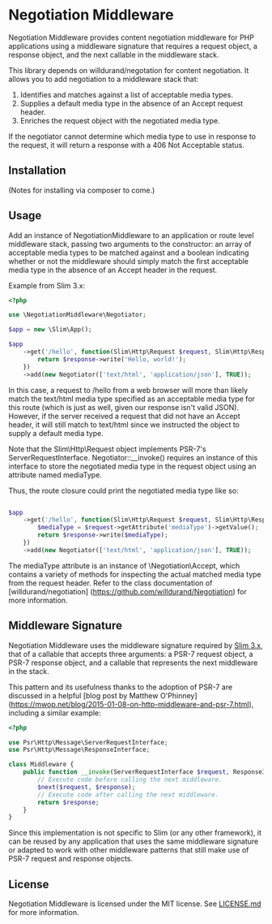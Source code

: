 # Negotiation Middleware

Negotiation Middleware provides content negotiation middleware for PHP applications using a middleware signature that
requires a request object, a response object, and the next callable in the middleware stack.

This library depends on willdurand/negotation for content negotiation. It allows you to add negotiation to a middleware
stack that:

1. Identifies and matches against a list of acceptable media types.
2. Supplies a default media type in the absence of an Accept request header.
3. Enriches the request object with the negotiated media type.

If the negotiator cannot determine which media type to use in response to the request, it will return a response with a
406 Not Acceptable status.

## Installation

(Notes for installing via composer to come.)

## Usage

Add an instance of NegotiationMiddleware to an application or route level middleware stack, passing two arguments to the
constructor: an array of acceptable media types to be matched against and a boolean indicating whether or not the
middleware should simply match the first acceptable media type in the absence of an Accept header in the request.

Example from Slim 3.x:

```php
<?php

use \NegotiationMiddleware\Negotiator;

$app = new \Slim\App();

$app
    ->get('/hello', function(Slim\Http\Request $request, Slim\Http\Response $response, $args) {
        return $response->write('Hello, world!');
    })
    ->add(new Negotiator(['text/html', 'application/json'], TRUE));

```

In this case, a request to /hello from a web browser will more than likely match the text/html media type specified as
an acceptable media type for this route (which is just as well, given our response isn't valid JSON). However, if the
server received a request that did not have an Accept header, it will still match to text/html since we instructed the
object to supply a default media type.

Note that the Slim\Http\Request object implements PSR-7's ServerRequestInterface. Negotiator::__invoke() requires an
instance of this interface to store the negotiated media type in the request object using an attribute named mediaType.

Thus, the route closure could print the negotiated media type like so:

```php

$app
    ->get('/hello', function(Slim\Http\Request $request, Slim\Http\Response $response, $args) {
        $mediaType = $request->getAttribute('mediaType')->getValue();
        return $response->write($mediaType);
    })
    ->add(new Negotiator(['text/html', 'application/json'], TRUE));

```

The mediaType attribute is an instance of \Negotiation\Accept, which contains a variety of methods for inspecting the
actual matched media type from the request header. Refer to the class documentation of [willdurand/negotiation]
(https://github.com/willdurand/Negotiation) for more information.

## Middleware Signature

Negotiation Middleware uses the middleware signature required by [Slim 3.x](http://www.slimframework.com/docs/concepts/middleware.html),
that of a callable that accepts three arguments: a PSR-7 request object, a PSR-7 response object, and a callable that
represents the next middleware in the stack.

This pattern and its usefulness thanks to the adoption of PSR-7 are discussed in a helpful [blog post by Matthew O'Phinney]
(https://mwop.net/blog/2015-01-08-on-http-middleware-and-psr-7.html), including a similar example:

```php
<?php

use Psr\Http\Message\ServerRequestInterface;
use Psr\Http\Message\ResponseInterface;

class Middleware {
    public function __invoke(ServerRequestInterface $request, ResponseInterface $response, callable $next) {
        // Execute code before calling the next middleware.
        $next($request, $response);
        // Execute code after calling the next middleware.
        return $response;
    }
}
```

Since this implementation is not specific to Slim (or any other framework), it can be reused by any application that
uses the same middleware signature or adapted to work with other middleware patterns that still make use of PSR-7
request and response objects.

## License

Negotiation Middleware is licensed under the MIT license. See [LICENSE.md](LICENSE.md) for more information.
